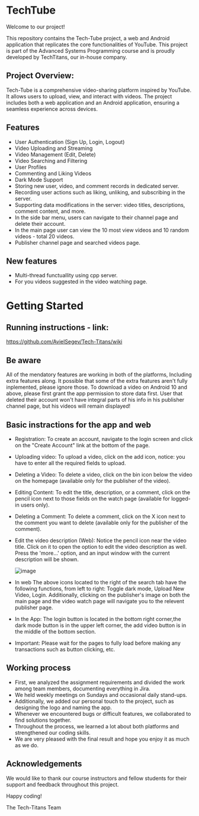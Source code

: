 # TechTube
Welcome to our project!

This repository contains the Tech-Tube project, a web and Android application that replicates the core functionalities of YouTube.
This project is part of the Advanced Systems Programming course and is proudly developed by TechTitans, our in-house company.

## Project Overview:
Tech-Tube is a comprehensive video-sharing platform inspired by YouTube. It allows users to upload, view, and interact with videos. The project includes both a web application and an Android application, ensuring a seamless experience across devices.

## Features
- User Authentication (Sign Up, Login, Logout)
- Video Uploading and Streaming
- Video Management (Edit, Delete)
- Video Searching and Filtering
- User Profiles
- Commenting and Liking Videos
- Dark Mode Support
- Storing new user, video, and comment records in dedicated server.
- Recording user actions such as liking, unliking, and subscribing in the server.
- Supporting data modifications in the server: video titles, descriptions, comment content, and more.
- In the side bar menu, users can navigate to their channel page and delete their account.
- In the main page user can view the 10 most view videos and 10 random videos - total 20 videos.
- Publisher channel page and searched videos page.

## New features
- Multi-thread functuallity using cpp server.
- For you videos suggested in the video watching page.

# Getting Started

## Running instructions - link:
https://github.com/AvielSegev/Tech-Titans/wiki

## Be aware

All of the mendatory features are working in both of the platforms, Including extra features along. It possible that some of the extra features aren't fully inplemented, please ignore those.
To download a video on Android 10 and above, please first grant the app permission to store data first.
User that deleted their account won't have integral parts of his info in his publisher channel page, but his videos will remain displayed!

## Basic instractions for the app and web
- Registration: To create an account, navigate to the login screen and click on the "Create Account" link at the bottom of the page.
- Uploading video: To upload a video, click on the add icon, notice: you have to enter all the required fields to upload.
- Deleting a Video: To delete a video, click on the bin icon below the video on the homepage (available only for the publisher of the video).
- Editing Content: To edit the title, description, or a comment, click on the pencil icon next to those fields on the watch page (available for logged-in users only).
- Deleting a Comment: To delete a comment, click on the X icon next to the comment you want to delete (available only for the publisher of the comment).
- Edit the video description (Web): Notice the pencil icon near the video title. Click on it to open the option to edit the video description as well. Press the 'more...' option, and an input window with the current description will be shown.

  ![image](https://github.com/AvielSegev/Tech-Titans/assets/127956356/34446a8d-4312-4daf-a82b-0fadacb9b6e5)
- In web The above icons located to the right of the search tab have the following functions, from left to right:
  Toggle dark mode, Upload New Video, Login.
  Additionally, clicking on the publisher's image on both the main page and the video watch page will navigate you to the relevent publisher page.
- In the App: The login button is located in the bottom right corner,the dark mode button is in the upper left corner, the add video button is in the middle of the bottom section.
- Important: Please wait for the pages to fully load before making any transactions such as button clicking, etc.
## Working process

- First, we analyzed the assignment requirements and divided the work among team members, documenting everything in Jira.
- We held weekly meetings on Sundays and occasional daily stand-ups.
- Additionally, we added our personal touch to the project, such as designing the logo and naming the app.
- Whenever we encountered bugs or difficult features, we collaborated to find solutions together.
- Throughout the process, we learned a lot about both platforms and strengthened our coding skills.
- We are very pleased with the final result and hope you enjoy it as much as we do.

## Acknowledgements
We would like to thank our course instructors and fellow students for their support and feedback throughout this project.

Happy coding!

The Tech-Titans Team
